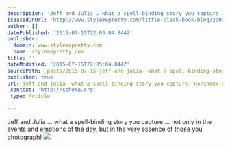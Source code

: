 ```yaml
---
description: 'Jeff and Julia … what a spell-binding story you capture … not only in the events and emotions of the day, but in the very essence of those you photograph!'
isBasedOnUrl: 'http://www.stylemepretty.com/little-black-book-blog/2009/01/28/wedding-style-classic-tradition-elegance-and-love/'
author: []
datePublished: '2015-07-15T22:05:04.844Z'
publisher:
  domain: www.stylemepretty.com
  name: stylemepretty.com
title: ''
dateModified: '2015-07-15T22:05:04.844Z'
sourcePath: _posts/2015-07-15-jeff-and-julia--what-a-spell-binding-story-you-capture--no.md
published: true
url: jeff-and-julia--what-a-spell-binding-story-you-capture--no/index.html
_context: 'http://schema.org'
_type: Article

---
```

Jeff and Julia ... what a spell-binding story you capture ... not only in the events and emotions of the day, but in the very essence of those you photograph!
![](https://the-grid-user-content.s3-us-west-2.amazonaws.com/38345043-22ab-457a-bbcc-511ac41d110c.jpg)